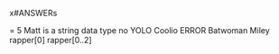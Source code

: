 x#ANSWERs

 = 5
Matt is a string data type
no
YOLO
Coolio
ERROR
Batwoman
Miley
rapper[0]
rapper[0..2]